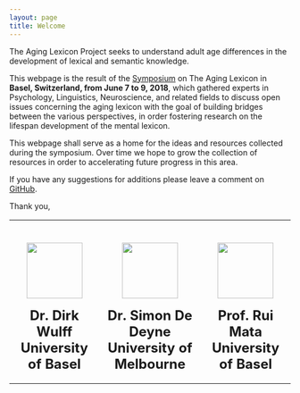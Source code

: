 ```yaml
---
layout: page
title: Welcome
---
```


The Aging Lexicon Project seeks to understand adult age differences in the development of lexical and semantic knowledge.

This webpage is the result of the [Symposium](https://aginglexicon.github.io/menu/symposium.html) on The Aging Lexicon in <b>Basel, Switzerland, from June 7 to 9, 2018</b>, which gathered experts in Psychology, Linguistics, Neuroscience, and related fields to discuss open issues concerning the aging lexicon with the goal of building bridges between the various perspectives, in order fostering research on the lifespan development of the mental lexicon. 

This webpage shall serve as a home for the ideas and resources collected during the symposium. Over time we hope to grow the collection of resources in order to accelerating future progress in this area.

If you have any suggestions for additions please leave a comment on [GitHub](https://github.com/aginglexicon/aginglexicon.github.io/issues/new).

Thank you,


<table class="tg"  style="cellspacing:0; cellpadding:0; border:none">
  <tr>
    <th class="tg-yw4l">
  	  <p align="center"><br>
        <a href="www.dirkwulff.org"><img border="0" alt="" src="https://psychologie.unibas.ch/fileadmin/_processed_/5/e/csm_Dirk_Wulffwidesmall_b2037ee6a0.jpg?1516031838" height="100px"></a><br>
        <p align="center">
          <font size = 5>Dr. Dirk Wulff<br>University of Basel</font>
        </p>
      </p>  
    </th>
    <th class="tg-yw4l">
  	  <p align="center"><br>
        <a href="www.dirkwulff.org"><img border="0" alt="" src="https://ppw.kuleuven.be/apps/concat/simon/img/read.JPG" height="100px"></a><br>
        <p align="center">
          <font size = 5>Dr. Simon De Deyne<br>University of Melbourne</font>
        </p>
      </p>  
    </th>
    <th class="tg-yw4l">
  	  <p align="center"><br>
        <a href="www.dirkwulff.org"><img border="0" alt="" src="https://www.unibas.ch/dam/jcr:19a29fe8-56fa-4f80-9671-0b02f49db752/mata_rui_print.jpg" height="100px"></a><br>
        <p align="center">
          <font size = 5>Prof. Rui Mata<br>University of Basel</font>
        </p>
      </p>  
    </th>   
